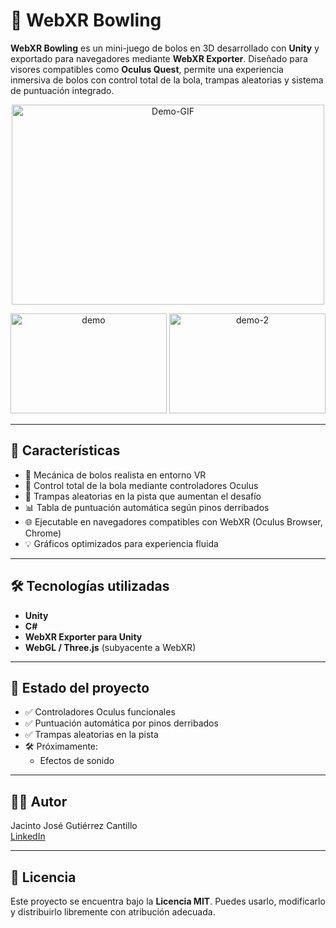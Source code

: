 # 🎳 WebXR Bowling

**WebXR Bowling** es un mini-juego de bolos en 3D desarrollado con **Unity** y exportado para navegadores mediante **WebXR Exporter**. Diseñado para visores compatibles como **Oculus Quest**, permite una experiencia inmersiva de bolos con control total de la bola, trampas aleatorias y sistema de puntuación integrado.

<p align="center">
  <img src="https://i.postimg.cc/JhjMZPPL/75ab1a4559f254a0ade9d5373c89d77cbd73c2c7.gif" width="500" height="320" alt="Demo-GIF">
</p>

<p align="center">
  <img src="https://i.postimg.cc/qvMpyJyk/Captura-de-pantalla-2025-07-16-104242.png" width="250" height="160" alt="demo">
  <img src="https://i.postimg.cc/qvMpyJyk/Captura-de-pantalla-2025-07-16-104242.png" width="250" height="160" alt="demo-2">
</p>

---

## 🚀 Características

- 🎳 Mecánica de bolos realista en entorno VR
- 🎯 Control total de la bola mediante controladores Oculus
- 🎲 Trampas aleatorias en la pista que aumentan el desafío
- 📊 Tabla de puntuación automática según pinos derribados
- 🌐 Ejecutable en navegadores compatibles con WebXR (Oculus Browser, Chrome)
- 💡 Gráficos optimizados para experiencia fluida

---

## 🛠️ Tecnologías utilizadas

- **Unity**
- **C#**
- **WebXR Exporter para Unity**
- **WebGL / Three.js** (subyacente a WebXR)

---

## 📌 Estado del proyecto

- ✅ Controladores Oculus funcionales
- ✅ Puntuación automática por pinos derribados
- ✅ Trampas aleatorias en la pista
- 🛠️ Próximamente:
  - Efectos de sonido

---

## 👨‍💻 Autor

Jacinto José Gutiérrez Cantillo  
[LinkedIn](https://www.linkedin.com/in/jacinto-gutierrez-cantillo-software-developer/)

---

## 📜 Licencia

Este proyecto se encuentra bajo la **Licencia MIT**. Puedes usarlo, modificarlo y distribuirlo libremente con atribución adecuada.
